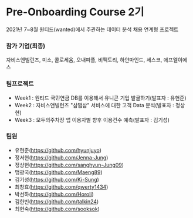 # Pre-Onboarding Course 2기

2021년 7~8월 원티드(wanted)에서 주관하는 데이터 분석 채용 연계형 프로젝트

### 참가 기업(최종)

자비스앤빌런즈, 미소, 콜로세움, 오내피플, 비팩토리, 하얀마인드, 세스코, 에프엘이에스

### 팀프로젝트

- Week1 : 원티드 국민연금 DB를 이용해서 유니콘 기업 발굴하기(발표자 : 유현준)
- Week2 : 자비스앤빌런즈 "삼쩜삼" 서비스에 대한 고객 Data 분석(발표자 : 정상현)
- Week3 : 모두의주차장 앱 이용자별 향후 이용건수 예측(발표자 : 김기성)

### 팀원

- 유현준(https://github.com/hyunjuyo)
- 정서현(https://github.com/Jenna-Jung)
- 정상현(https://github.com/sanghyun-Jung09)
- 맹광국(https://github.com/Maeng89)
- 김기성(https://github.com/Ki-Sung)
- 최창효(https://github.com/qwerty1434)
- 박선하(https://github.com/Horoli)
- 김한빈(https://github.com/talkin24)
- 최현숙(https://github.com/sooksok)
